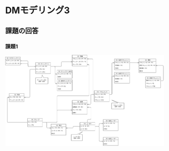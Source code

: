 # DMモデリング3

## 課題の回答

### 課題1

![課題1の回答](./01_%E8%AA%B2%E9%A1%8C1/document_management_system_01.png)
